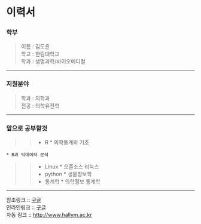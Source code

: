 이력서
==========
### 학부
> 이름 : 김도윤  
> 학교 : 한림대학교  
> 학과 : 생명과학/바이오메디컬
--------------  
### 지원분야
> 학과 : 의학과  
> 전공 : 의학유전학
--------------  
### 앞으로 공부할것
>> * R
    * 의학통계의 기초  
      
    * R과 빅데이터 분석
>> * Linux
    * 오픈소스 리눅스
>> * python
    * 생물정보학
>> * 통계학
    * 의학정보 통계학
    
------------------ 
참조링크 :: [구글][1]   
인라인링크 :: [구글](http://www.google.com)  
자동 링크 :: <http://www.hallym.ac.kr>





[1]: https://www.google.com
